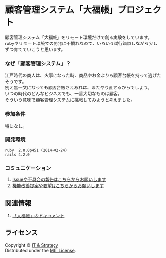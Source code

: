 顧客管理システム「大福帳」プロジェクト
======================
顧客管理システム「大福帳」をリモート環境だけで創る実験をしています。  
rubyやリモート環境での開発に不慣れなので、いろいろ試行錯誤しながら少しずつ育てていこうと思います。  

### なぜ「顧客管理システム」？ ###
江戸時代の商人は、火事になった時、商品やお金よりも顧客台帳を持って逃げたそうです。  
例え無一文になっても顧客台帳さえあれば、またやり直せるからでしょう。  
いつの時代のどんなビジネスでも、一番大切なものは顧客。  
そういう意味で顧客管理システムに挑戦してみようと考えました。

### 参加条件 ###
特になし。

### 開発環境 ###
    ruby  2.0.0p451 (2014-02-24)
    rails 4.2.0

### コミュニケーション ###
1. [Issueや不具合の報告はこちらからお願いします](https://github.com/suzuki-takashi/daifukucho/issues/new?labels=bug&title=%5B%E4%BE%9D%E9%A0%BC%5D&body=%23%20%E5%95%8F%E9%A1%8C%E3%81%AE%E8%83%8C%E6%99%AF%0A%0A%23%20%E4%BD%95%E3%81%8C%E5%95%8F%E9%A1%8C%E3%81%AA%E3%81%AE%E3%81%8B%0A%0A%23%20%E8%A7%A3%E6%B1%BA%E6%96%B9%E6%B3%95%EF%BC%88%E3%81%82%E3%82%8C%E3%81%B0%EF%BC%89&assignee=suzuki-takashi)
2. [機能改善提案や要望はこちらからお願いします](https://github.com/suzuki-takashi/daifukucho/issues/new?labels=idea&title=%5BIdea%5D&body=%23%20%E5%86%85%E5%AE%B9%0A%0A%23%20%E7%9B%AE%E7%9A%84%0A%0A%23%20%E5%AE%9F%E8%A3%85%E3%82%A4%E3%83%A1%E3%83%BC%E3%82%B8&assignee=suzuki-takashi)


関連情報
--------

1. [「大福帳」のドキュメント](https://github.com/suzuki-takashi/daifukucho_doc "「大福帳」のドキュメント")
  
  
ライセンス
----------
Copyright &copy; [IT & Strategy](http://suzukitakashi.net/)  
Distributed under the [MIT License][mit].
 
[MIT]: http://www.opensource.org/licenses/mit-license.php

